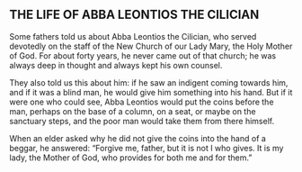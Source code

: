 ## THE LIFE OF ABBA LEONTIOS THE CILICIAN

Some fathers told us about Abba Leontios the Cilician, who served devotedly on the staff of the New Church of our Lady Mary, the Holy Mother of God. For about forty years, he never came out of that church; he was always deep in thought and always kept his own counsel.

They also told us this about him: if he saw an indigent coming towards him, and if it was a blind man, he would give him something into his hand. But if it were one who could see, Abba Leontios would put the coins before the man, perhaps on the base of a column, on a seat, or maybe on the sanctuary steps, and the poor man would take them from there himself.

When an elder asked why he did not give the coins into the hand of a beggar, he answered: “Forgive me, father, but it is not I who gives. It is my lady, the Mother of God, who provides for both me and for them.”
